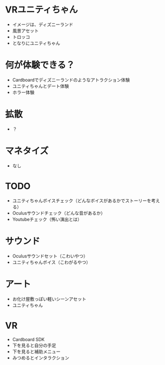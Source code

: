 # VRユニティちゃん
* イメージは、ディズニーランド
* 風景アセット
* トロッコ
* となりにユニティちゃん

# 何が体験できる？
* Cardboardでディズニーランドのようなアトラクション体験
* ユニティちゃんとデート体験
* ホラー体験

# 拡散
* ？

# マネタイズ
* なし


# TODO

* ユニティちゃんボイスチェック（どんなボイスがあるかでストーリーを考える）
* Oculusサウンドチェック（どんな音があるか）
* Youtubeチェック（怖い演出とは）


# サウンド
* Oculusサウンドセット（こわいやつ）
* ユニティちゃんボイス（こわがるやつ）

# アート

* お化け屋敷っぽい軽いシーンアセット
* ユニティちゃん

# VR

* Cardboard SDK
* 下を見ると自分の手足
* 下を見ると補助メニュー
* みつめるとインタラクション